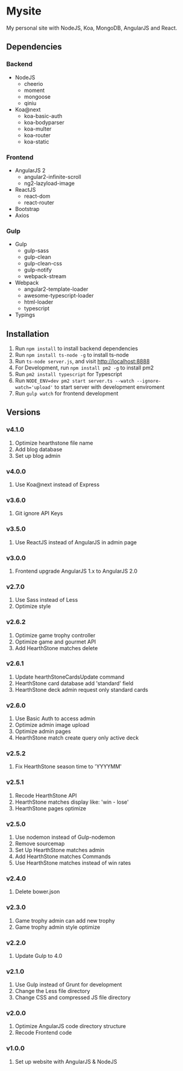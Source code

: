 Mysite
===========
My personal site with NodeJS, Koa, MongoDB, AngularJS and React.

Dependencies
------------
### Backend
- NodeJS
  - cheerio
  - moment
  - mongoose
  - qiniu
- Koa@next
  - koa-basic-auth
  - koa-bodyparser
  - koa-multer
  - koa-router
  - koa-static

### Frontend
- AngularJS 2
  - angular2-infinite-scroll
  - ng2-lazyload-image
- ReactJS
  - react-dom
  - react-router
- Bootstrap
- Axios

### Gulp
- Gulp
  - gulp-sass
  - gulp-clean
  - gulp-clean-css
  - gulp-notify
  - webpack-stream
- Webpack
  - angular2-template-loader
  - awesome-typescript-loader
  - html-loader
  - typescript 	
- Typings


Installation
------------
1. Run `npm install` to install backend dependencies
2. Run `npm install ts-node -g` to install ts-node
3. Run `ts-node server.js`, and visit [http://localhost:8888](http://localhost:8888)
4. For Development, run `npm install pm2 -g` to install pm2
5. Run `pm2 install typescript` for Typescript
6. Run `NODE_ENV=dev pm2 start server.ts --watch --ignore-watch='upload'` to start server with development enviroment
7. Run `gulp watch` for frontend development

Versions
--------
### v4.1.0
1. Optimize hearthstone file name
2. Add blog database
3. Set up blog admin

### v4.0.0
1. Use Koa@next instead of Express

### v3.6.0
1. Git ignore API Keys

### v3.5.0
1. Use ReactJS instead of AngularJS in admin page

### v3.0.0
1. Frontend upgrade AngularJS 1.x to AngularJS 2.0

### v2.7.0
1. Use Sass instead of Less
2. Optimize style

### v2.6.2
1. Optimize game trophy controller
2. Optimize game and gourmet API
3. Add HearthStone matches delete

### v2.6.1
1. Update hearthStoneCardsUpdate command
2. HearthStone card database add 'standard' field
3. HearthStone deck admin request only standard cards

### v2.6.0
1. Use Basic Auth to access admin
2. Optimize admin image upload
3. Optimize admin pages
4. HearthStone match create query only active deck

### v2.5.2
1. Fix HearthStone season time to 'YYYYMM'

### v2.5.1
1. Recode HearthStone API
2. HearthStone matches display like: 'win - lose'
3. HearthStone pages optimize

### v2.5.0
1. Use nodemon instead of Gulp-nodemon
2. Remove sourcemap
3. Set Up HearthStone matches admin
4. Add HearthStone matches Commands
5. Use HearthStone matches instead of win rates

### v2.4.0
1. Delete bower.json

### v2.3.0
1. Game trophy admin can add new trophy
2. Game trophy admin style optimize

### v2.2.0
1. Update Gulp to 4.0

### v2.1.0
1. Use Gulp instead of Grunt for development
2. Change the Less file directory
3. Change CSS and compressed JS file directory

### v2.0.0
1. Optimize AngularJS code directory structure
2. Recode Frontend code

### v1.0.0
1. Set up website with AngularJS & NodeJS